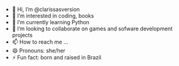 - 👋 Hi, I’m @clarissasversion
- 👀 I’m interested in coding, books
- 🌱 I’m currently learning Python
- 💞️ I’m looking to collaborate on games and sofware development projects
- 📫 How to reach me ...
- 😄 Pronouns: she/her
- ⚡ Fun fact: born and raised in Brazil

<!---
clarissasversion/clarissasversion is a ✨ special ✨ repository because its `README.md` (this file) appears on your GitHub profile.
You can click the Preview link to take a look at your changes.
--->
